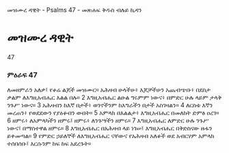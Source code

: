 ﻿
 መዝሙረ ዳዊት - Psalms 47 - መጽሐፍ ቅዱስ ብሉይ ኪዳን
# መዝሙረ ዳዊት
47
### ምዕራፍ 47
ለመዘምራን አለቃ፤ የቆሬ ልጆች መዝሙር። 
 አሕዛብ ሁላችሁ፥ እጆቻችሁን አጨብጭቡ፥ በደስታ ቃልም ለእግዚአብሔር እልል በሉ።
2  እግዚአብሔር ልዑል ግሩምም ነውና፥ በምድር ሁሉ ላይም ታላቅ ንጉሥ ነውና።
3  አሕዛብን ከእኛ በታች፥ ወገኖችንም ከእግራችን በታች አስገዛልን።
4  ለርስቱ እኛን መረጠን፥ የወደደውን የያዕቆብን ውበት።
5  አምላክ በእልልታ፥ እግዚአብሔር በመለከት ድምፅ ዐረገ።
6  ዘምሩ፥ ለአምላካችን ዘምሩ፤ ዘምሩ፥ ለንጉሣችን ዘምሩ።
7  እግዚአብሔር ለምድር ሁሉ ንጉሥ ነውና፤ በማስተዋል ዘምሩ።
8  እግዚአብሔር በአሕዛብ ላይ ነገሠ፤ እግዚአብሔር በቅድስናው ዙፋን ይቀመጣል።
9  የምድር ኃይለኞች ለእግዚአብሔር ናቸውና የአሕዛብ አለቆች ወደ አብርሃም አምላክ ተሰበሰቡ፤ እርሱንም ከፍ ከፍ አደረጉት።
